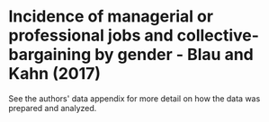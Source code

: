 # Incidence of managerial or professional jobs and collective-bargaining by gender - Blau and Kahn (2017)

See the authors' data appendix for more detail on how the data was prepared and analyzed.